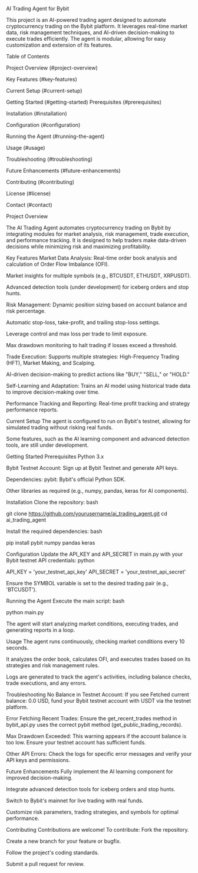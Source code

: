AI Trading Agent for Bybit

This project is an AI-powered trading agent designed to automate cryptocurrency trading on the Bybit platform. It leverages real-time market data, risk management techniques, and AI-driven decision-making to execute trades efficiently. The agent is modular, allowing for easy customization and extension of its features.

Table of Contents

Project Overview (#project-overview)

Key Features (#key-features)

Current Setup (#current-setup)

Getting Started (#getting-started)
Prerequisites (#prerequisites)

Installation (#installation)

Configuration (#configuration)

Running the Agent (#running-the-agent)

Usage (#usage)

Troubleshooting (#troubleshooting)

Future Enhancements (#future-enhancements)

Contributing (#contributing)

License (#license)

Contact (#contact)


Project Overview

The AI Trading Agent automates cryptocurrency trading on Bybit by integrating modules for market analysis, risk management, trade execution, and performance tracking. It is designed to help traders make data-driven decisions while minimizing risk and maximizing profitability.

Key Features
Market Data Analysis:
Real-time order book analysis and calculation of Order Flow Imbalance (OFI).

Market insights for multiple symbols (e.g., BTCUSDT, ETHUSDT, XRPUSDT).

Advanced detection tools (under development) for iceberg orders and stop hunts.

Risk Management:
Dynamic position sizing based on account balance and risk percentage.

Automatic stop-loss, take-profit, and trailing stop-loss settings.

Leverage control and max loss per trade to limit exposure.

Max drawdown monitoring to halt trading if losses exceed a threshold.

Trade Execution:
Supports multiple strategies: High-Frequency Trading (HFT), Market Making, and Scalping.

AI-driven decision-making to predict actions like "BUY," "SELL," or "HOLD."

Self-Learning and Adaptation:
Trains an AI model using historical trade data to improve decision-making over time.

Performance Tracking and Reporting:
Real-time profit tracking and strategy performance reports.

Current Setup
The agent is configured to run on Bybit's testnet, allowing for simulated trading without risking real funds.

Some features, such as the AI learning component and advanced detection tools, are still under development.


Getting Started
Prerequisites
Python 3.x

Bybit Testnet Account: Sign up at Bybit Testnet and generate API keys.

Dependencies:
pybit: Bybit's official Python SDK.

Other libraries as required (e.g., numpy, pandas, keras for AI components).

Installation
Clone the repository:
bash

git clone https://github.com/yourusername/ai_trading_agent.git
cd ai_trading_agent

Install the required dependencies:
bash

pip install pybit numpy pandas keras

Configuration
Update the API_KEY and API_SECRET in main.py with your Bybit testnet API credentials:
python

API_KEY = 'your_testnet_api_key'
API_SECRET = 'your_testnet_api_secret'

Ensure the SYMBOL variable is set to the desired trading pair (e.g., 'BTCUSDT').

Running the Agent
Execute the main script:
bash

python main.py

The agent will start analyzing market conditions, executing trades, and generating reports in a loop.

Usage
The agent runs continuously, checking market conditions every 10 seconds.

It analyzes the order book, calculates OFI, and executes trades based on its strategies and risk management rules.

Logs are generated to track the agent's activities, including balance checks, trade executions, and any errors.

Troubleshooting
No Balance in Testnet Account:
If you see Fetched current balance: 0.0 USD, fund your Bybit testnet account with USDT via the testnet platform.

Error Fetching Recent Trades:
Ensure the get_recent_trades method in bybit_api.py uses the correct pybit method (get_public_trading_records).

Max Drawdown Exceeded:
This warning appears if the account balance is too low. Ensure your testnet account has sufficient funds.

Other API Errors:
Check the logs for specific error messages and verify your API keys and permissions.

Future Enhancements
Fully implement the AI learning component for improved decision-making.

Integrate advanced detection tools for iceberg orders and stop hunts.

Switch to Bybit's mainnet for live trading with real funds.

Customize risk parameters, trading strategies, and symbols for optimal performance.

Contributing
Contributions are welcome! To contribute:
Fork the repository.

Create a new branch for your feature or bugfix.

Follow the project's coding standards.

Submit a pull request for review.


